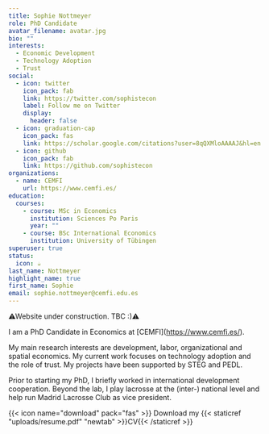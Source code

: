 ```yaml
---
title: Sophie Nottmeyer
role: PhD Candidate
avatar_filename: avatar.jpg
bio: ""
interests:
  - Economic Development
  - Technology Adoption
  - Trust
social:
  - icon: twitter
    icon_pack: fab
    link: https://twitter.com/sophistecon
    label: Follow me on Twitter
    display:
      header: false
  - icon: graduation-cap
    icon_pack: fas
    link: https://scholar.google.com/citations?user=8qQXMloAAAAJ&hl=en
  - icon: github
    icon_pack: fab
    link: https://github.com/sophistecon
organizations:
  - name: CEMFI
    url: https://www.cemfi.es/
education:
  courses:
    - course: MSc in Economics
      institution: Sciences Po Paris
      year: ""
    - course: BSc International Economics
      institution: University of Tübingen
superuser: true
status:
  icon: ☕️
last_name: Nottmeyer
highlight_name: true
first_name: Sophie
email: sophie.nottmeyer@cemfi.edu.es
---
```

⚠Website under construction. TBC :)⚠

I am a PhD Candidate in Economics at \[CEMFI](https://www.cemfi.es/).

My main research interests are development, labor, organizational and spatial economics. My current work focuses on technology adoption and the role of trust. My projects have been supported by STEG and PEDL. 

Prior to starting my PhD, I briefly worked in international development cooperation. Beyond the lab, I play lacrosse at the (inter-) national level and help run Madrid Lacrosse Club as vice president. 

{{< icon name="download" pack="fas" >}} Download my {{< staticref "uploads/resume.pdf" "newtab" >}}CV{{< /staticref >}}
